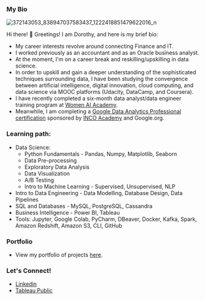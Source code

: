 ### My Bio
![372143053_838947037583437_1222418851479622016_n](https://github.com/DSKunth/DSKunth/assets/98457852/93b69805-e440-49dc-a769-5d023c4cdc27)


Hi there! 👋 Greetings! I am Dorothy, and here is my brief bio:
- My career interests revolve around connecting Finance and IT. 
- I worked previously as an accountant and as an Oracle business analyst.
- At the moment, I'm on a career break and reskilling/upskilling in data science.
- In order to upskill and gain a deeper understanding of the sophisticated techniques surrounding data, I have been studying the convergence between artificial intelligence, digital innovation, cloud computing, and data science via MOOC platforms (Udacity, DataCamp, and Coursera).
- I have recently completed a six-month data analyst/data engineer training program at [Women AI Academy](https://www.womenaiacademy.com/).
- Meanwhile, I am completing a [Google Data Analytics Professional certification](https://www.coursera.org/professional-certificates/google-data-analytics) sponsored by [INCO Academy](https://incoacademy.de/en/programs/67) and Google.org.

### Learning path:
  - Data Science:
      - Python Fundamentals - Pandas, Numpy, Matplotlib, Seaborn
      - Data Pre-processing
      - Exploratory Data Analysis
      - Data Visualization
      - A/B Testing
      - Intro to Machine Learning - Supervised, Unsupervised, NLP
  - Intro to Data Engineering - Data Modelling, Database Design, Data Pipelines
  - SQL and Databases - MySQL, PostgreSQL, Cassandra
  - Business Intelligence - Power BI, Tableau
  - Tools: Jupyter, Google Colab, PyCharm, DBeaver, Docker, Kafka, Spark, Amazon Redshift, Amazon S3, CLI, GitHub

  ### Portfolio
  - View my portfolio of projects [here](https://github.com/DSKunth/Project-Portfolio).

  ### Let's Connect!
  - [Linkedin](https://www.linkedin.com/in/dkunth/)
  - [Tableau Public](https://public.tableau.com/app/profile/dorothy.kunth)

  
